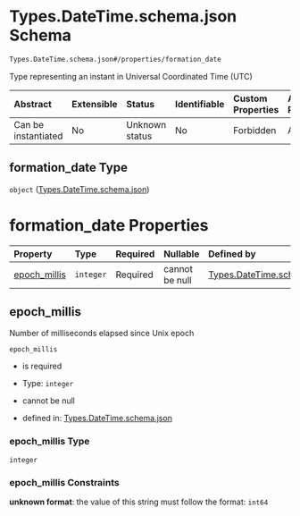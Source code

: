 # Types.DateTime.schema.json Schema

```txt
Types.DateTime.schema.json#/properties/formation_date
```

Type representing an instant in Universal Coordinated Time (UTC)

| Abstract            | Extensible | Status         | Identifiable | Custom Properties | Additional Properties | Access Restrictions | Defined In                                                                          |
| :------------------ | :--------- | :------------- | :----------- | :---------------- | :-------------------- | :------------------ | :---------------------------------------------------------------------------------- |
| Can be instantiated | No         | Unknown status | No           | Forbidden         | Allowed               | none                | [Issuer.schema.json\*](../schema/objects/Issuer.schema.json "open original schema") |

## formation_date Type

`object` ([Types.DateTime.schema.json](issuer-properties-typesdatetimeschemajson.md))

# formation_date Properties

| Property                      | Type      | Required | Nullable       | Defined by                                                                                                              |
| :---------------------------- | :-------- | :------- | :------------- | :---------------------------------------------------------------------------------------------------------------------- |
| [epoch_millis](#epoch_millis) | `integer` | Required | cannot be null | [Types.DateTime.schema.json](datetime-properties-epoch_millis.md "Types.DateTime.schema.json#/properties/epoch_millis") |

## epoch_millis

Number of milliseconds elapsed since Unix epoch

`epoch_millis`

- is required

- Type: `integer`

- cannot be null

- defined in: [Types.DateTime.schema.json](datetime-properties-epoch_millis.md "Types.DateTime.schema.json#/properties/epoch_millis")

### epoch_millis Type

`integer`

### epoch_millis Constraints

**unknown format**: the value of this string must follow the format: `int64`
